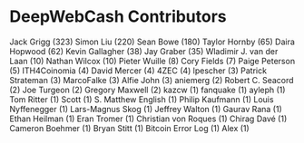 DeepWebCash Contributors
==================

Jack Grigg (323)
Simon Liu (220)
Sean Bowe (180)
Taylor Hornby (65)
Daira Hopwood (62)
Kevin Gallagher (38)
Jay Graber (35)
Wladimir J. van der Laan (10)
Nathan Wilcox (10)
Pieter Wuille (8)
Cory Fields (7)
Paige Peterson (5)
ITH4Coinomia (4)
David Mercer (4)
4ZEC (4)
lpescher (3)
Patrick Strateman (3)
MarcoFalke (3)
Alfie John (3)
aniemerg (2)
Robert C. Seacord (2)
Joe Turgeon (2)
Gregory Maxwell (2)
kazcw (1)
fanquake (1)
ayleph (1)
Tom Ritter (1)
Scott (1)
S. Matthew English (1)
Philip Kaufmann (1)
Louis Nyffenegger (1)
Lars-Magnus Skog (1)
Jeffrey Walton (1)
Gaurav Rana (1)
Ethan Heilman (1)
Eran Tromer (1)
Christian von Roques (1)
Chirag Davé (1)
Cameron Boehmer (1)
Bryan Stitt (1)
Bitcoin Error Log (1)
Alex (1)
